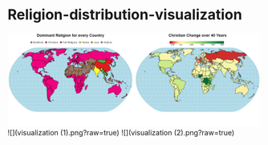 # Religion-distribution-visualization

![](visualization.png?raw=true)
![](visualization (1).png?raw=true)
![](visualization (2).png?raw=true)
